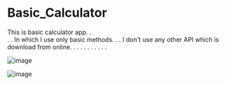 # Basic_Calculator
This is basic calculator app.
.
<br/>
.
.
In which I use only basic methods.
.
.
I don't use any other API which is download from online.
.
.
.
.
.
.
.
.
.
.


![image](https://user-images.githubusercontent.com/85818705/184479578-7ba3eb03-91b7-4f4f-acf8-0da2fc953101.png)


![image](https://user-images.githubusercontent.com/85818705/184479694-022b4798-b3dc-4233-9d67-667de8c9c0ac.png)

